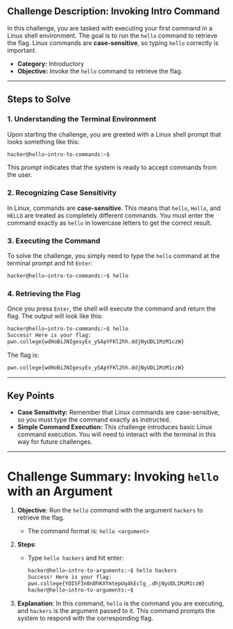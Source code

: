 

## Challenge Description: Invoking Intro Command
In this challenge, you are tasked with executing your first command in a Linux shell environment. The goal is to run the `hello` command to retrieve the flag. Linux commands are **case-sensitive**, so typing `hello` correctly is important.

- **Category:** Introductory
- **Objective:** Invoke the `hello` command to retrieve the flag.

---

## Steps to Solve

### 1. **Understanding the Terminal Environment**
Upon starting the challenge, you are greeted with a Linux shell prompt that looks something like this:

```bash
hacker@hello~intro-to-commands:~$
```

This prompt indicates that the system is ready to accept commands from the user.

### 2. **Recognizing Case Sensitivity**
In Linux, commands are **case-sensitive**. This means that `hello`, `Hello`, and `HELLO` are treated as completely different commands. You must enter the command exactly as `hello` in lowercase letters to get the correct result.

### 3. **Executing the Command**
To solve the challenge, you simply need to type the `hello` command at the terminal prompt and hit `Enter`:

```bash
hacker@hello~intro-to-commands:~$ hello
```

### 4. **Retrieving the Flag**
Once you press `Enter`, the shell will execute the command and return the flag. The output will look like this:

```bash
hacker@hello~intro-to-commands:~$ hello
Success! Here is your flag:
pwn.college{wdHoBiJNIgesyEx_ySApYFKl2hh.ddjNyUDL1MzM1czW}
```

The flag is:

```bash
pwn.college{wdHoBiJNIgesyEx_ySApYFKl2hh.ddjNyUDL1MzM1czW}
```



---

## Key Points

- **Case Sensitivity:** Remember that Linux commands are case-sensitive, so you must type the command exactly as instructed.
- **Simple Command Execution:** This challenge introduces basic Linux command execution. You will need to interact with the terminal in this way for future challenges.

---

# Challenge Summary: Invoking `hello` with an Argument

1. **Objective**: Run the `hello` command with the argument `hackers` to retrieve the flag.
   - The command format is: `hello <argument>`

2. **Steps**:
   - Type `hello hackers` and hit enter:
     ```bash
     hacker@hello~intro-to-arguments:~$ hello hackers
     Success! Here is your flag:
     pwn.college{YOISF3n0nDhKXYmtepUq4kEclg_.dhjNyUDL1MzM1czW}
     hacker@hello~intro-to-arguments:~$
     ```

3. **Explanation**: In this command, `hello` is the command you are executing, and `hackers` is the argument passed to it. This command prompts the system to respond with the corresponding flag.





